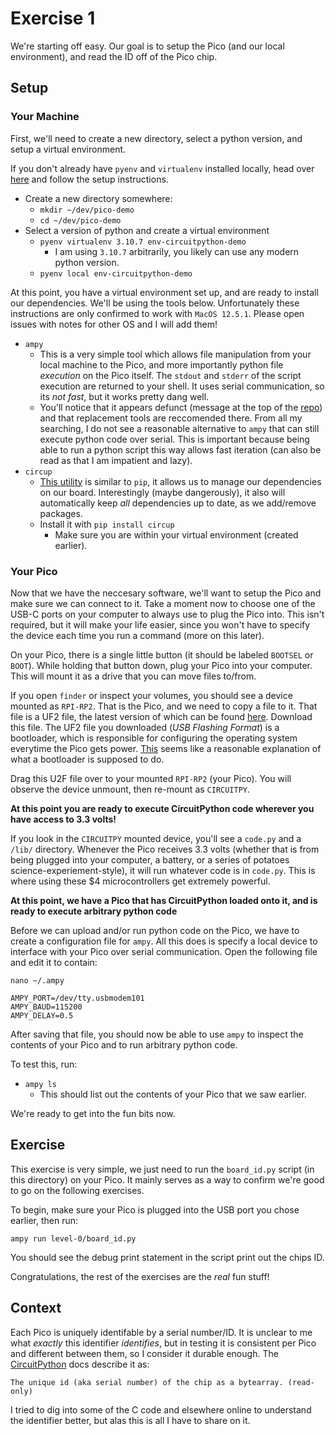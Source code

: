 # Exercise 1

We're starting off easy. Our goal is to setup the Pico (and our local environment), and read the ID off of the Pico chip.

## Setup

### Your Machine

First, we'll need to create a new directory, select a python version, and setup a virtual environment.

If you don't already have `pyenv` and `virtualenv` installed locally, head over [here](https://github.com/pyenv/pyenv-virtualenv) and follow the setup instructions.

 - Create a new directory somewhere:
    - `mkdir ~/dev/pico-demo`
    - `cd ~/dev/pico-demo`
 - Select a version of python and create a virtual environment
    - `pyenv virtualenv 3.10.7 env-circuitpython-demo`
        - I am using `3.10.7` arbitrarily, you likely can use any modern python version.
    - `pyenv local env-circuitpython-demo`

At this point, you have a virtual environment set up, and are ready to install our dependencies. We'll be using the tools below. Unfortunately these instructions are only confirmed to work with `MacOS 12.5.1`. Please open issues with notes for other OS and I will add them!

 - `ampy`
    - This is a very simple tool which allows file manipulation from your local machine to the Pico, and more importantly python file _execution_ on the Pico itself. The `stdout` and `stderr` of the script execution are returned to your shell. It uses serial communication, so its _not fast_, but it works pretty dang well.
    - You'll notice that it appears defunct (message at the top of the [repo](https://github.com/scientifichackers/ampy)) and that replacement tools are reccomended there. From all my searching, I do not see a reasonable alternative to `ampy` that can still execute python code over serial. This is important because being able to run a python script this way allows fast iteration (can also be read as that I am impatient and lazy).
 - `circup`
    - [This utility](https://github.com/adafruit/circup) is similar to `pip`, it allows us to manage our dependencies on our board. Interestingly (maybe dangerously), it also will automatically keep *all* dependencies up to date, as we add/remove packages.
    - Install it with `pip install circup`
        - Make sure you are within your virtual environment (created earlier).

### Your Pico

Now that we have the neccesary software, we'll want to setup the Pico and make sure we can connect to it. Take a moment now to choose one of the USB-C ports on your computer to always use to plug the Pico into. This isn't required, but it will make your life easier, since you won't have to specify the device each time you run a command (more on this later).

On your Pico, there is a single little button (it should be labeled `BOOTSEL` or `BOOT`). While holding that button down, plug your Pico into your computer. This will mount it as a drive that you can move files to/from.

If you open `finder` or inspect your volumes, you should see a device mounted as `RPI-RP2`. That is the Pico, and we need to copy a file to it. That file is a UF2 file, the latest version of which can be found [here](https://circuitpython.org/board/raspberry_pi_pico/). Download this file. The UF2 file you downloaded (_USB Flashing Format_) is a bootloader, which is responsible for configuring the operating system everytime the Pico gets power. [This](https://www.makeuseof.com/what-is-a-bootloader/) seems like a reasonable explanation of what a bootloader is supposed to do.

Drag this U2F file over to your mounted `RPI-RP2` (your Pico). You will observe the device unmount, then re-mount as `CIRCUITPY`.

**At this point you are ready to execute CircuitPython code wherever you have access to 3.3 volts!**

If you look in the `CIRCUITPY` mounted device, you'll see a `code.py` and a `/lib/` directory. Whenever the Pico receives 3.3 volts (whether that is from being plugged into your computer, a battery, or a series of potatoes science-experiement-style), it will run whatever code is in `code.py`. This is where using these $4 microcontrollers get extremely powerful.

**At this point, we have a Pico that has CircuitPython loaded onto it, and is ready to execute arbitrary python code**

Before we can upload and/or run python code on the Pico, we have to create a configuration file for `ampy`. All this does is specify a local device to interface with your Pico over serial communication. Open the following file and edit it to contain:

 `nano ~/.ampy`
 
 ```
AMPY_PORT=/dev/tty.usbmodem101
AMPY_BAUD=115200
AMPY_DELAY=0.5
```

After saving that file, you should now be able to use `ampy` to inspect the contents of your Pico and to run arbitrary python code.

To test this, run:
 - `ampy ls`
    - This should list out the contents of your Pico that we saw earlier.

We're ready to get into the fun bits now.

## Exercise

This exercise is very simple, we just need to run the `board_id.py` script (in this directory) on your Pico. It mainly serves as a way to confirm we're good to go on the following exercises.

To begin, make sure your Pico is plugged into the USB port you chose earlier, then run:

`ampy run level-0/board_id.py`

You should see the debug print statement in the script print out the chips ID.

Congratulations, the rest of the exercises are the _real_ fun stuff!

## Context

Each Pico is uniquely identifable by a serial number/ID. It is unclear to me what _exactly_ this identifier _identifies_, but in testing it is consistent per Pico and different between them, so I consider it durable enough. The [CircuitPython](https://docs.circuitpython.org/en/latest/shared-bindings/microcontroller/index.html#microcontroller.Processor.uid) docs describe it as:

```
The unique id (aka serial number) of the chip as a bytearray. (read-only)
```

I tried to dig into some of the C code and elsewhere online to understand the identifier better, but alas this is all I have to share on it.

